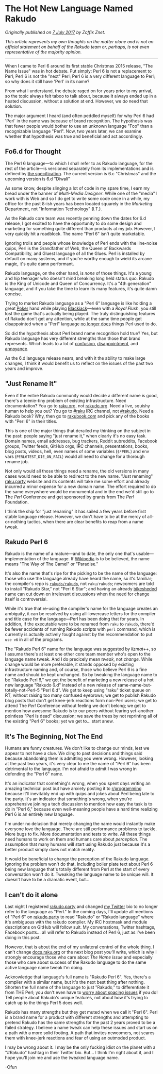 # The Hot New Language Named Rakudo
    
*Originally published on [7 July 2017](https://perl6.party//post/The-Hot-New-Language-Named-Rakudo) by Zoffix Znet.*

*This article represents my own thoughts on the matter alone and is not an official statement on behalf of the Rakudo team or, perhaps, is not even representative of the majority opinion.*

---

When I came to Perl 6 around its first stable Christmas 2015 release, "The Name Issue" was in hot debate. Put simply: Perl 6 is not a replacement to Perl; Perl 6 is not the "next" Perl; Perl 6 is a very different language to Perl; so why does it still have 'Perl' in its name?

From what I understand, the debate raged on for years prior to my arrival, so the topic always felt taboo to talk about, because it always ended up in a heated discussion, without a solution at end.  However, we *do* need that solution.

The major argument I heard (and often peddled myself) for why Perl 6 had 'Perl' in the name was because of brand recognition. The hypothesis was that fewer people would bother to use an unknown language "Foo" than a recognizable language "Perl". Now, two years later, we can examine whether that hypothesis was true and beneficial and act accordingly.

## Fo6.d for Thought

The Perl 6 language—to which I shall refer to as Rakudo language, for the rest of the article—is versioned separately from its implementations and is defined by [the specification](https://github.com/raku/roast). The current version is 6.c "Christmas" and the upcoming version is 6.d "Diwali"

As some know, despite slinging a lot of code in my spare time, I earn my bread under the banner of *Multi-Media Designer*. While one of the "media" I work with is Web and so I do get to write some code once in a while, my office for the past 8-ish years has been located squarely in the *Marketing* Department, not "Information Technology" (I.T.).

As the Rakudo core team was recently penning down the dates for 6.d release, I got excited to have the opportunity to do some design and marketing for something quite different than products at my job. However, I very quickly hit a roadblock. The name "Perl 6" isn't quite marketable.

Ignoring trolls and people whose knowledge of Perl ends with the line-noise quips, Perl is the Grandfather of Web, the Queen of Backwards Compatibility, and Gluest language of all the Glues. Perl is installed by default on many systems, and if you're worthy enough to wield its arcane magic, it's quite damn performant.

Rakudo language, on the other hand, is *none* of those things. It's a young and hip teenager who doesn't mind breaking long held status quo. Rakudo is the King of Unicode and Queen of Concurrency. It's a "4th generation" language, and if you take the time to learn its many features, it's quite damn concise.

Trying to market Rakudo language as a "Perl 6" language is like holding a great [Poker](https://en.wikipedia.org/wiki/Poker) hand while playing [Blackjack](https://en.wikipedia.org/wiki/Blackjack)—even with a *Royal Flush*, you still lost the game that's actually being played. The truly distinguishing features of Rakudo don't get any attention, while at the same time people get disappointed when a "Perl" language [no longer does](https://irclog.perlgeek.de/raku/2017-06-29#i_14804470) things Perl used to do.

So did the hypothesis about Perl brand name recognition hold true? Yes, but Rakudo language has very different strengths than those that brand represents.  Which leads to a lot of [confusion](https://www.reddit.com/r/programming/comments/6jzpyd/perl_6_seqs_drugs_and_rocknroll_part_2/dji747p/), [disappointment](https://www.reddit.com/r/raku/comments/6hagwm/performance_concern_with_respect_to_gnu_yes/), and [annoyance](https://irclog.perlgeek.de/mojo/2017-06-04#i_14684821).

As the 6.d language release nears, and with it the ability to make large changes, I think it would benefit us to reflect on the issues of the past two years and improve.

## "Just Rename It"

Even if the entire Rakudo community would decide a different name is good, there's a teenie-tiny problem of existing infrastructure. Need documentation?  You go to [raku.org](https://raku.org), not [rakudo.org](http://rakudo.org).  Need a live, squishy human to help you out? You go to [#raku](https://webchat.freenode.net/?channels=#raku) IRC channel, not [#rakudo](https://webchat.freenode.net/?channels=#rakudo).  Need a Rakudo book? Why, then go to [rakubook.com](https://rakubook.com/) and pick any of the books with "Perl 6" in their titles.

This is one of the major things that derailed my thinking on the subject in the past: people saying "just rename it," when clearly it's no easy task.  Domain names, email addresses, bug trackers, Reddit subreddits, Facebook groups, Twitter feeds, GitHub orgs, IRC channels, presentations, books, blog posts, videos, hell, even names of some variables (`$*PERL`) and env vars (`PERL6TEST_DIE_ON_FAIL`) would all need to change for a thorough rename job.

Not only would all those things need a rename, the old versions in many cases would need to be able to redirect to the new name. "Just renaming" [raku.party](https://raku.party) website and its contents will take me some effort and already incurred a minor expense for a new domain name. The effort required to do the same everywhere would be monumental and in the end we'd still go to The *Perl* Conference and get sponsored by grants from The *Perl* Foundation.

I think the ship for "just renaming" it has sailed a few years before first stable language release. However, we don't have to be at the mercy of all-or-nothing tactics, when there are clear benefits to reap from a name tweak.

## Rakudo Perl 6

Rakudo is the name of a mature—and to date, the only one that's usable—implementation of the language. If [Wikipedia](https://en.wikipedia.org/wiki/Rakudo_Perl_6) is to be believed, the name means "The Way of The Camel" or "Paradise."

It's also the name that's ripe for the picking to be the name of the language: those who use the language already have heard the name, so it's familiar; the compiler's repo is [`rakudo/rakudo`](https://github.com/rakudo/rakudo), not `raku/rakudo`; newcomers are told to install "Rakudo Star," not "Perl 6 Star"; and having an already [bikesheded](http://bikeshed.org/) name can cut down on irrelevant discussions when the need for change itself is controversial.

While it's true that re-using the compiler's name for the language creates an ambiguity, it can be resolved by using all-lowercase letters for the compiler and title case for the language—Perl has been doing that for years. In addition, if the executable were to be renamed from `raku` to `rakudo`, there'd be fewer accidents of running Rakudo scripts with `perl` command, which is currently is actually actively fought against by the recommendation to put `use v6` in all of the programs.

The "Rakudo Perl 6" name for the language was suggested by *lizmat*++, so I assume there's at least one other core team member who's open to the language name tweak. And I do precicely mean *tweak*, not *change.* While change would be more preferable, it stands opposed by existing infrastructure naming and, of course, those who believe Perl 6 is a fine name and should be kept unchanged. So by tweaking the language name to be "Rakudo Perl 6," we get the benefit of marketing a new release of a hot new language "Rakudo 6.d" instead of a new release of same-name-but-totally-not-Perl-5 "Perl 6.d". We get to keep using "raku" ticket queue on RT, without raising too many confused eyebrows; we get to publish Rakudo blog posts that don't get knee-jerk reactions form non-Perl users; we get to attend The *Perl* Conference without feeling we don't belong; we get to mention how awesome Rakudo is to our peers without fearing yet-another pointless "Perl is dead" discussion; we save the trees by not reprinting all of the existing "Perl 6" books; yet we get to... start anew.

## It's The Beginning, Not The End

Humans are funny creatures. We don't like to change our minds, lest we appear to not have a clue. We cling to past decisions and things said because abandoning them is admitting you were wrong. However, looking at the past two years, it's very clear to me the name of "Perl 6" has been detrimental to the language. I'm not afraid to admit I was wrong in defending the "Perl 6" name.

It's an indicator that something's wrong, when you spent days writing an amazing technical post but have anxiety posting it to [r/programming](https://www.reddit.com/r/programming/) because it'll inevitably end up with quips and jokes about Perl being late to the party. It's an indicator that something's wrong, when you're apprehensive joining a tech discussion to mention how easy the task is to do in "Perl 6," because even well-meaning people have a hard time realizing Perl 6 is an entirely new language.

I'm under no delusion that merely changing the name would instantly make everyone love the language. There are still performance problems to tackle.  More bugs to fix. More documentation and tests to write. All these things need humans to work on them and humans care about *perception.* The assumption that many humans will start using Rakudo just because it's a better product simply does not match reality.

It would be beneficial to change the perception of the Rakudo language.  Ignoring the problem won't do that. Including boiler plate text about Perl 6 being new language that's totally different from Perl at the start of every conversation won't do it.  Tweaking the language name to be unique will. It doesn't have to be a dramatic event, but...

## I can't do it alone

Last night I registered [rakudo.party](https://rakudo.party) and changed [my Twitter](https://twitter.com/zoffix) bio to no longer refer to the language as "Perl." In the coming days, I'll update all mentions of "Perl 6" on [rakudo.party](https://rakudo.party) to read "Rakudo" or "Rakudo language" where it's ambiguous with the rakudo compiler. My IRC hostmask and module descriptions on GitHub will follow suit.  My conversations, Twitter hashtags, Facebook posts... all will refer to Rakudo instead of Perl 6, just as I've been doing in this post.

However, that is about the end of my unilateral control of the whole thing.  I can't change [docs.raku.org](https://docs.raku.org) or the next blog post *you'll* write, which is why I strongly encourage those who care about *The Name Issue* and especially those who care about success of the Rakudo language to do the same active language name tweak I'm doing.

Acknowledge that language's full name is "Rakudo Perl 6". Yes, there's a compiler with a similar name, but it's the next best thing after nothing.  Shorten the full name of the language to just "Rakudo," to differentiate it from THE Perl; you don't even have to [worry about spacing issues](https://github.com/raku/doc/commit/ffca24bd1248cfcab98a91e0ffbbc1fe96dfe18f) if you do! Tell people about Rakudo's unique features, not about how it's trying to catch up to the things Perl 5 does well.

Rakudo has many strengths but they get muted when we call it "Perl 6". Perl is a brand name for a product with different strengths and attempting to pretend Rakudo has the same strengths for the past 2 years proved to be a failed strategy. I believe a name tweak can help these issues and start us on a path with a more solid footing. A path that invites newcomers, not scares them with knee-jerk reactions and fear of using an outmoded product.

I may be wrong about it. I may be the only fucking idiot on the planet with a "#Rakudo" hashtag in their Twitter bio. But... I think I'm right about it, and I hope you'll join me and use the tweaked language name.

-Ofun
